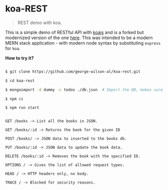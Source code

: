 # koa-REST

> REST demo with koa.

This is a simple demo of RESTful API with [koajs](http://koajs.com/) and is a forked but modernized version of the one
[here](https://github.com/hemanth/koa-rest.git). This was intended to be a modern MERN stack application - with modern
node syntax by substituting `express` for `koa`.


__How to try it?__

```sh

$ git clone https://github.com/george-wilson-al/koa-rest.git

$ cd koa-rest

$ mongoimport -d dummy -c todos ./db.json  # Import the DB, makes sure mongod is running.

$ npm ci

$ npm run start

```

```

GET /books -> List all the books in JSON.

GET /books/:id -> Returns the book for the given ID

POST /books/ -> JSON data to inserted to the books db.

PUT /books/:id -> JSON data to update the book data.

DELETE /books/:id -> Removes the book with the specified ID.

OPTIONS / -> Gives the list of allowed request types.

HEAD / -> HTTP headers only, no body.

TRACE / -> Blocked for security reasons.

```
